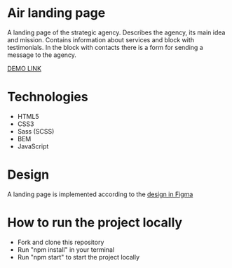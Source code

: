 # Air landing page

  A landing page of the strategic agency. Describes the agency, its main idea and mission. Contains information about services and block with testimonials. In the block with contacts there is a form for sending a message to the agency.

  [DEMO LINK](https://OlhaArama.github.io/layout_dia/)

# Technologies

  - HTML5
  - CSS3
  - Sass (SCSS)
  - BEM
  - JavaScript

# Design

   A landing page is implemented according to the [design in Figma](https://www.figma.com/file/7qwsWggv9BAxMi2VPhBuPr/Air-(formerly-Dia))

# How to run the project locally

  - Fork and clone this repository
  - Run "npm install" in your terminal
  - Run "npm start" to start the project locally

